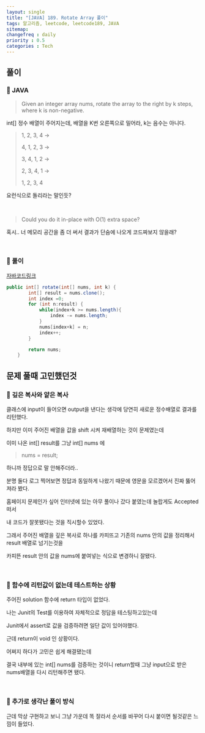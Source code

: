 ```yaml
---
layout: single
title: "[JAVA] 189. Rotate Array 풀이"
tags: 알고리즘, leetcode, leetcode189, JAVA
sitemap:
changefreq : daily
priority : 0.5
categories : Tech
---
```

##  풀이
### 📖 JAVA

>Given an integer array nums, rotate the array to the right by k steps, where k is non-negative.

int[] 정수 배열이 주어지는데, 배열을 K번 오른쪽으로 밀어라, k는 음수는 아니다.

> 1, 2, 3, 4 ->
> 
> 4, 1, 2, 3 ->
> 
> 3, 4, 1, 2 ->
> 
> 2, 3, 4, 1 ->
> 
> 1, 2, 3, 4

요런식으로 돌리라는 말인듯?

<br>

>Could you do it in-place with O(1) extra space?

혹시.. 너 메모리 공간을 좀 더 써서 결과가 단숨에 나오게 코드짜보지 않을래?

<br>

### 📖 풀이
[자바코드링크](https://github.com/RDDcat/Algorithm/blob/main/coding/src/main/java/com/maro/coding/leetcode/RotateArray189.java)

```java
public int[] rotate(int[] nums, int k) {
        int[] result = nums.clone();
        int index =0;
        for (int n:result) {
            while(index+k >= nums.length){
                index -= nums.length;
            }
            nums[index+k] = n;
            index++;
        }

        return nums;
    }

```

## 문제 풀때 고민했던것
### 📖 깊은 복사와 얕은 복사

클래스에 input이 들어오면 output을 낸다는 생각에 당연히 새로운 정수배열로 결과를 리턴했다.

하지만 이미 주어진 배열을 값을 shift 시켜 재배열하는 것이 문제였는데 

이미 나온 int[] result를 그냥 int[] nums 에

> nums = result;

하니까 정답으로 말 안해주더라..

분명 둘다 로그 찍어보면 정답과 동일하게 나왔기 때문에 영문을 모르겠어서 진짜 뚫어져라 봤다.

홈페이지 문제인가 싶어 인터넷에 있는 아무 풀이나 갔다 붙였는데 놀랍게도 Accepted 떠서

내 코드가 잘못됐다는 것을 직시할수 있었다.

그래서 주어진 배열을 깊은 복사로 하나를 카피뜨고 기존의 nums 안의 값을 정리해서 result 배열로 넘기는것을

카피뜬 result 안의 값을 nums에 붙여넣는 식으로 변경하니 잘됐다.

<br>

### 📖 함수에 리턴값이 없는데 테스트하는 상황

주어진 solution 함수에 return 타입이 없었다.

나는 Junit의 Test를 이용하여 자체적으로 정답을 테스팅하고있는데

Junit에서 assert로 값을 검증하려면 일단 값이 있어야했다.

근데 return이 void 인 상황이다.

어쩌지 하다가 고민은 쉽게 해결됐는데

결국 내부에 있는 int[] nums를 검증하는 것이니 return할때 그냥 input으로 받은 nums배열을 다시 리턴해주면 됐다.

<br>

### 📖 추가로 생각난 풀이 방식
근데 막상 구현하고 보니 그냥 가운데 똑 잘라서 순서를 바꾸어 다시 붙이면 될것같은 느낌이 들었다.



<br>

<br>

<br>

<br>


















